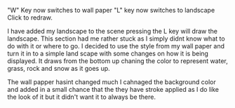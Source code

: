"W" Key now switches to wall paper
"L" key now switches to landscape
Click to redraw.


I have added my landscape to the scene pressing the L key will draw the landscape. This section had me rather stuck as I simply didnt know what to do with it or where to go. I decided to use the style from my wall paper and turn it in to a simple land scape with some changes on how it is being displayed. It draws from the bottom up chaning the color to represent water, grass, rock and snow as it goes up. 

The wall papper hasint changed much I cahnaged the background color and added in a small chance that the they have stroke applied as I do like the look of it but it didn't want it to always be there.
